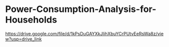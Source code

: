 # Power-Consumption-Analysis-for-Households
https://drive.google.com/file/d/1kPsDuGAYXkJlihXbuYCrPUtvEeRsWa8z/view?usp=drive_link
